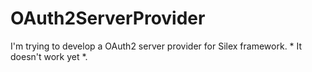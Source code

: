 # OAuth2ServerProvider #
I'm trying to develop a OAuth2 server provider for Silex framework. * It doesn't work yet *.